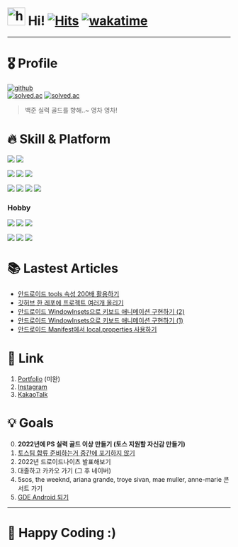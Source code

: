 # <img src="https://user-images.githubusercontent.com/1303154/88677602-1635ba80-d120-11ea-84d8-d263ba5fc3c0.gif" width="40px" alt="hi"> Hi! [![Hits](https://hits.seeyoufarm.com/api/count/incr/badge.svg?url=https%3A%2F%2Fgithub.com%2Fjisungbin%2Fjisungbin&count_bg=%2396D667&title_bg=%23555555&icon=ghostery.svg&icon_color=%23FFFFFF&title=see+my+profile&edge_flat=false)](https://github.com/jisungbin/fashion-guide) [![wakatime](https://wakatime.com/badge/user/2da851dd-14d7-47dd-821a-7d902e52c1c2.svg)](https://wakatime.com/@2da851dd-14d7-47dd-821a-7d902e52c1c2)

-----

# 🎖️ Profile

[![github](https://github-readme-stats.vercel.app/api?username=jisungbin&show_icons=true&count_private=true&include_all_commits=true)](https://github.com/jisungbin) <br/>
[![solved.ac](http://mazassumnida.wtf/api/v2/generate_badge?boj=sungbin5304)](https://solved.ac/sungbin5304/)
[![solved.ac](http://mazandi.herokuapp.com/api?handle=sungbin5304&theme=warm)](https://solved.ac/sungbin5304/)

> 백준 실력 골드를 향해..~ 영차 영차!



# 🔥 Skill & Platform

![](https://img.shields.io/badge/firebase-ffca28?style=for-the-badge&logo=firebase&logoColor=black) ![](https://img.shields.io/badge/GitHub_Actions-2088FF?style=for-the-badge&logo=github-actions&logoColor=white)

![](https://img.shields.io/badge/Android-3DDC84?style=for-the-badge&logo=android&logoColor=white) ![](https://img.shields.io/badge/Android_Studio-3DDC84?style=for-the-badge&logo=android-studio&logoColor=white) ![](https://img.shields.io/badge/Kotlin-0095D5?&style=for-the-badge&logo=kotlin&logoColor=white)

![](https://img.shields.io/badge/iOS-000000?style=for-the-badge&logo=ios&logoColor=white) ![](https://img.shields.io/badge/mac%20os-000000?style=for-the-badge&logo=apple&logoColor=white) ![](https://img.shields.io/badge/Xcode-007ACC?style=for-the-badge&logo=Xcode&logoColor=white) ![](https://img.shields.io/badge/Swift-FA7343?style=for-the-badge&logo=swift&logoColor=white)

### Hobby

![](https://img.shields.io/badge/IntelliJIDEA-000000.svg?style=for-the-badge&logo=intellij-idea&logoColor=white) ![](https://img.shields.io/badge/Node.js-339933?style=for-the-badge&logo=nodedotjs&logoColor=white) ![](https://img.shields.io/badge/TypeScript-007ACC?style=for-the-badge&logo=typescript&logoColor=white)

![](https://img.shields.io/badge/WebStorm-000000?style=for-the-badge&logo=WebStorm&logoColor=white) ![](https://img.shields.io/badge/HTML5-E34F26?style=for-the-badge&logo=html5&logoColor=white) ![](https://img.shields.io/badge/CSS3-1572B6?style=for-the-badge&logo=css3&logoColor=white)



# 📚 Lastest Articles

<!-- BLOG-POST-LIST:START -->
- [안드로이드 tools 속성 200배 활용하기](https://sungbin.land/%EC%95%88%EB%93%9C%EB%A1%9C%EC%9D%B4%EB%93%9C-tools-%EC%86%8D%EC%84%B1-200%EB%B0%B0-%ED%99%9C%EC%9A%A9%ED%95%98%EA%B8%B0-4d42875e4f58?source=rss-32f8b2abeab9------2)
- [깃허브 한 레포에 프로젝트 여러개 올리기](https://jisungbin.medium.com/%EA%B9%83%ED%97%88%EB%B8%8C-%ED%95%9C-%EB%A0%88%ED%8F%AC%EC%97%90-%ED%94%84%EB%A1%9C%EC%A0%9D%ED%8A%B8-%EC%97%AC%EB%9F%AC%EA%B0%9C-%EC%98%AC%EB%A6%AC%EA%B8%B0-dc5a5c3d2117?source=rss-32f8b2abeab9------2)
- [안드로이드 WindowInsets으로 키보드 애니메이션 구현하기 &lpar;2&rpar;](https://sungbin.land/%EC%95%88%EB%93%9C%EB%A1%9C%EC%9D%B4%EB%93%9C-windowinsets%EC%9C%BC%EB%A1%9C-%ED%82%A4%EB%B3%B4%EB%93%9C-%EC%95%A0%EB%8B%88%EB%A9%94%EC%9D%B4%EC%85%98-%EA%B5%AC%ED%98%84%ED%95%98%EA%B8%B0-2-fcfc87683401?source=rss-32f8b2abeab9------2)
- [안드로이드 WindowInsets으로 키보드 애니메이션 구현하기 &lpar;1&rpar;](https://sungbin.land/%EC%95%88%EB%93%9C%EB%A1%9C%EC%9D%B4%EB%93%9C-windowinsets%EB%A1%9C-%ED%82%A4%EB%B3%B4%EB%93%9C-%EC%95%A0%EB%8B%88%EB%A9%94%EC%9D%B4%EC%85%98-%EA%B5%AC%ED%98%84%ED%95%98%EA%B8%B0-1-b6452ed44bc8?source=rss-32f8b2abeab9------2)
- [안드로이드 Manifest에서 local.properties 사용하기](https://sungbin.land/manifest%EC%97%90%EC%84%9C-api-key%EA%B0%92-%EC%88%A8%EA%B8%B0%EA%B8%B0-41942548815d?source=rss-32f8b2abeab9------2)
<!-- BLOG-POST-LIST:END -->



# 🔗 Link

1. [Portfolio](https://jisungbin.notion.site/jisungbin/84d547d8f13d445aa0cec8c526e3f803) (미완)
2. [Instagram](https://www.instagram.com/sungbin__5304)
3. [KakaoTalk](https://open.kakao.com/me/duck__bin)



# 💡 Goals

0. **2022년에 PS 실력 골드 이상 만들기 (토스 지원할 자신감 만들기)**
1. [토스팀 합류 준비하는거 중간에 포기하지 않기](https://github.com/jisungbin/ready-for-toss)
2. 2022년 드로이드나이츠 발표해보기
5. 대졸하고 카카오 가기 (그 후 네이버)
4. 5sos, the weeknd, ariana grande, troye sivan, mae muller, anne-marie 콘서트 가기
5. [GDE Android 되기](https://github.com/jisungbin/ready-for-gde)

-----

# 🤗 Happy Coding :)
